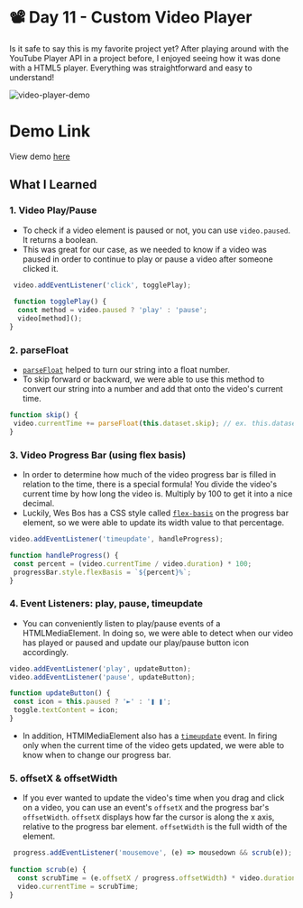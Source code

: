 # 📽️ Day 11 - Custom Video Player

Is it safe to say this is my favorite project yet? After playing around with the YouTube Player API in a project before, I enjoyed seeing how it was done with a HTML5 player. Everything was straightforward and easy to understand! 

![video-player-demo](https://i.ibb.co/601C5cq/Screen-Shot-2021-04-27-at-6-45-45-PM.png)

# Demo Link
View demo [here](https://sandaiiyahh.github.io/JavaScript30/11-Custom%20Video%20Player/index.html)

## What I Learned

### 1. Video Play/Pause
 - To check if a video element is paused or not, you can use `video.paused`. It returns a boolean.
 - This was great for our case, as we needed to know if a video was paused in order to continue to play or pause a video after someone clicked it.

```javascript
 video.addEventListener('click', togglePlay); 
 
 function togglePlay() {
  const method = video.paused ? 'play' : 'pause';
  video[method]();
}

 ```
 

### 2. parseFloat
 - [`parseFloat`](https://developer.mozilla.org/en-US/docs/Web/JavaScript/Reference/Global_Objects/parseFloat) helped to turn our string into a float number. 
 - To skip forward or backward, we were able to use this method to convert our string into a number and add that onto the video's current time.  

 ```javascript
function skip() {
  video.currentTime += parseFloat(this.dataset.skip); // ex. this.dataset.skip = "25"
}

 ```
 
### 3. Video Progress Bar (using flex basis)
  - In order to determine how much of the video progress bar is filled in relation to the time, there is a special formula! You divide the video's current time by how long the video is. Multiply by 100 to get it into a nice decimal. 
  - Luckily, Wes Bos has a CSS style called [`flex-basis`](https://developer.mozilla.org/en-US/docs/Web/CSS/flex-basis) on the progress bar element, so we were able to update its width value to that percentage.
  
 ```javascript
 video.addEventListener('timeupdate', handleProgress);
 
 function handleProgress() {
  const percent = (video.currentTime / video.duration) * 100;
  progressBar.style.flexBasis = `${percent}%`;
}

 ```
 
### 4. Event Listeners: play, pause, timeupdate
 - You can conveniently listen to play/pause events of a HTMLMediaElement. In doing so, we were able to detect when our video has played or paused and update our play/pause button icon accordingly.
 
  ```javascript
 video.addEventListener('play', updateButton);
 video.addEventListener('pause', updateButton);
 
 function updateButton() {
   const icon = this.paused ? '►' : '❚ ❚';
   toggle.textContent = icon;
}

 ```
- In addition, HTMlMediaElement also has a [`timeupdate`](https://developer.mozilla.org/en-US/docs/Web/API/HTMLMediaElement/timeupdate_event) event. In firing only when the current time of the video gets updated, we were able to know when to change our progress bar.


### 5. offsetX & offsetWidth
 - If you ever wanted to update the video's time when you drag and click on a video, you can use an event's `offsetX` and the progress bar's `offsetWidth`. `offsetX` displays how far the cursor is along the x axis, relative to the progress bar element. `offsetWidth` is the full width of the element.

```javascript
 progress.addEventListener('mousemove', (e) => mousedown && scrub(e));
 
function scrub(e) {
  const scrubTime = (e.offsetX / progress.offsetWidth) * video.duration;
  video.currentTime = scrubTime;
}

 ```
 
 
